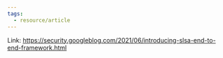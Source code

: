 ```yaml
---
tags:
  - resource/article
---
```


Link: https://security.googleblog.com/2021/06/introducing-slsa-end-to-end-framework.html
